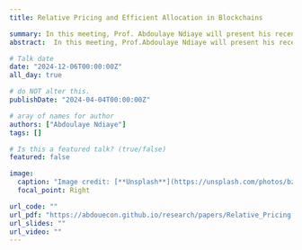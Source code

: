 ```yaml
---
title: Relative Pricing and Efficient Allocation in Blockchains

summary: In this meeting, Prof. Abdoulaye Ndiaye will present his recent paper "Relative Pricing and Efficient Allocation in Blockchains".
abstract:  In this meeting, Prof.Abdoulaye Ndiaye will present his recent paper with Prof.Rafael Pass and Prof. Elaine Shi, "Relative Pricing and Efficient Allocation in Blockchains".

# Talk date
date: "2024-12-06T00:00:00Z"
all_day: true

# do NOT alter this.
publishDate: "2024-04-04T00:00:00Z"

# aray of names for author
authors: ["Abdoulaye Ndiaye"]
tags: []

# Is this a featured talk? (true/false)
featured: false

image:
  caption: "Image credit: [**Unsplash**](https://unsplash.com/photos/bzdhc5b3Bxs)"
  focal_point: Right

url_code: ""
url_pdf: "https://abdouecon.github.io/research/papers/Relative_Pricing.pdf"
url_slides: ""
url_video: ""
---
```


